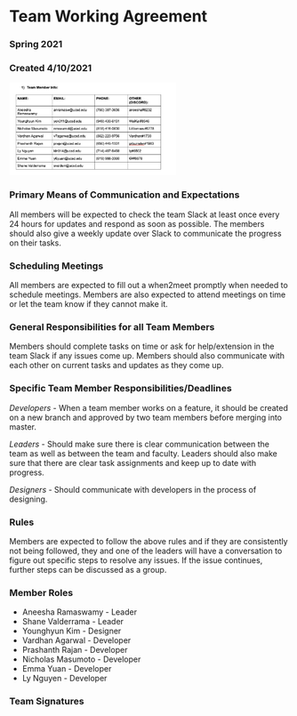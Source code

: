 # Team Working Agreement
### Spring 2021
### Created 4/10/2021

<img src="team-info.png" alt="Team Info" style="width:300px">


### Primary Means of Communication and Expectations
All members will be expected to check the team Slack at least once every 24 hours for updates and respond as soon as possible. The members should also give a weekly update over Slack to communicate the progress on their tasks.
### Scheduling Meetings
All members are expected to fill out a when2meet promptly when needed to schedule meetings. Members are also expected to attend meetings on time or let the team know if they cannot make it.
### General Responsibilities for all Team Members
Members should complete tasks on time or ask for help/extension in the team Slack if any issues come up. Members should also communicate with each other on current tasks and updates as they come up.
### Specific Team Member Responsibilities/Deadlines
*Developers* - When a team member works on a feature, it should be created on a new branch and approved by two team members before merging into master.

*Leaders* - Should make sure there is clear communication between the team as well as between the team and faculty. Leaders should also make sure that there are clear task assignments and keep up to date with progress.

*Designers* - Should communicate with developers in the process of designing.
### Rules
Members are expected to follow the above rules and if they are consistently not being followed, they and one of the leaders will have a conversation to figure out specific steps to resolve any issues. If the issue continues, further steps can be discussed as a group.
### Member Roles
* Aneesha Ramaswamy - Leader
* Shane Valderrama - Leader
* Younghyun Kim - Designer
* Vardhan Agarwal - Developer
* Prashanth Rajan - Developer
* Nicholas Masumoto - Developer
* Emma Yuan - Developer
* Ly Nguyen - Developer
### Team Signatures

